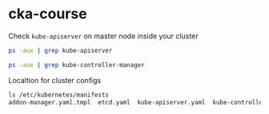 # cka-course

Check `kube-apiserver` on master node inside your cluster
```bash
ps -aux | grep kube-apiserver
```

```bash
ps -aux | grep kube-controller-manager
```

Localtion for cluster configs
```bash
ls /etc/kubernetes/manifests
addon-manager.yaml.tmpl  etcd.yaml  kube-apiserver.yaml  kube-controller-manager.yaml  kube-scheduler.yaml
```
